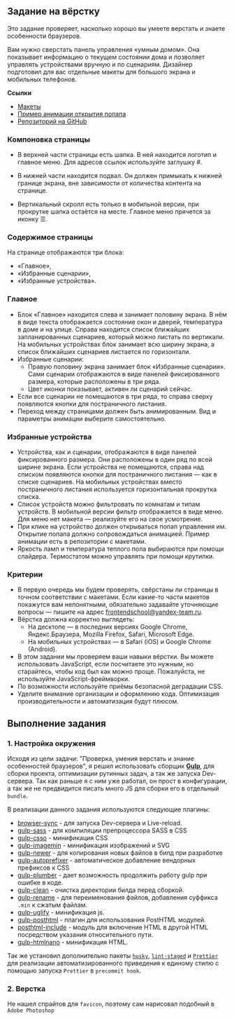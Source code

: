 ## Задание на вёрстку

Это задание проверяет, насколько хорошо вы умеете верстать и знаете особенности браузеров.

Вам нужно сверстать панель управления «умным домом». Она показывает информацию о текущем состоянии дома и позволяет управлять устройствами вручную и по сценариям. Дизайнер подготовил для вас отдельные макеты для большого экрана и мобильных телефонов.

**Ссылки**

- [Макеты](https://yandex-shri-2018.github.io/entrance-task-2-2/guide/)
- [Пример анимации открытия попапа](https://yandex-shri-2018.github.io/entrance-task-2-2/Animation.mp4)
- [Репозиторий на GitHub](https://github.com/yandex-shri-2018/entrance-task-2-2)

### Компоновка страницы

- В верхней части страницы есть шапка. В ней находится логотип и главное меню. Для адресов ссылок используйте заглушку #.

- В нижней части находится подвал. Он должен примыкать к нижней границе экрана, вне зависимости от количества контента на странице.

- Вертикальный скролл есть только в мобильной версии, при прокрутке шапка остаётся на месте. Главное меню прячется за иконку ☰.

### Содержимое страницы

На странице отображаются три блока:

- «Главное»,
- «Избранные сценарии»,
- «Избранные устройства».

### Главное

- Блок «Главное» находится слева и занимает половину экрана. В нём в виде текста отображается состояние окон и дверей, температура в доме и на улице. Справа находится список ближайших запланированных сценариев, который можно листать по вертикали. На мобильных устройствах блок занимает всю ширину экрана, а список ближайших сценариев листается по горизонтали.
- Избранные сценарии:
  - Правую половину экрана занимает блок «Избранные сценарии». Сами сценарии отображаются в виде панелей фиксированного размера, которые расположены в три ряда.
  - Цвет иконки показывает, активен ли сценарий сейчас.
- Если все сценарии не помещаются в три ряда, то справа сверху появляются кнопки для постраничного листания.
- Переход между страницами должен быть анимированным. Вид и параметры анимации выберите самостоятельно.

### Избранные устройства

- Устройства, как и сценарии, отображаются в виде панелей фиксированного размера. Они расположены в один ряд по всей ширине экрана. Если устройства не помещаются, справа над списком появляются кнопки для постраничного листания — как в списке сценариев. На мобильных устройствах вместо постраничного листания используется горизонтальная прокрутка списка.
- Список устройств можно фильтровать по комнатам и типам устройств. В мобильной версии фильтр отображается в виде меню. Для меню нет макета — реализуйте его на свое усмотрение.
- При клике на устройство должен открываться попап управления им. Открытие попапа должно сопровождаться анимацией. Пример анимации есть в репозитории с макетами.
- Яркость ламп и температура теплого пола выбираются при помощи слайдера. Термостатом можно управлять при помощи крутилки.

### Критерии

- В первую очередь мы будем проверять, свёрстаны ли страницы в точном соответствии с макетами. Если какие-то части макетов покажутся вам непонятными, обязательно задавайте уточняющие вопросы — пишите на адрес frontendschool@yandex-team.ru.
- Вёрстка должна корректно выглядеть:
  - На десктопе — в последних версиях Google Chrome, Яндекс.Браузера, Mozilla Firefox, Safari, Microsoft Edge.
  - На мобильных устройствах — в Safari (iOS) и Google Chrome (Android).
- В этом задании мы проверяем ваши навыки вёрстки. Вы можете использовать JavaScript, если посчитаете это нужным, но старайтесь, чтобы код был как можно проще. Пожалуйста, не используйте JavaScript-фреймворки.
- По возможности используйте приёмы безопасной деградации CSS.
- Уделите внимание организации и оформлению кода. Оптимизация производительности и автоматизация будут плюсом.

## Выполнение задания

### 1. Настройка окружения

Исходя из цели задачи: "Проверка, умения верстать и знание особенностей браузеров", я решил использовать сборщик [**Gulp**](https://gulpjs.com/), для сборки проекта, оптимизации рутинных задач, а так же запуска Dev-сервера. Так как раньше я с ним уже работал, он прост в конфигурации, а так же не предвидится писать много JS для сборки его в отдельный `bundle`.

В реализации данного задания используются следующие плагины:

- [browser-sync](https://www.npmjs.com/package/browser-sync) - для запуска Dev-сервера и Live-reload.
- [gulp-sass](https://www.npmjs.com/package/gulp-sass) - для компиляции препроцессора SASS в CSS
- [gulp-csso](https://www.npmjs.com/package/gulp-csso) - минификация CSS
- [gulp-imagemin](https://www.npmjs.com/package/gulp-imagemin) - минификация изображений и SVG
- [gulp-newer](https://www.npmjs.com/package/gulp-newer) - для копирования новых файлов в билд при разработке
- [gulp-autoprefixer](https://www.npmjs.com/package/gulp-autoprefixer) - автоматическое добавление вендорных префиксов к CSS
- [gulp-plumber](https://www.npmjs.com/package/gulp-plumber) - дает возможность продолжить работу gulp при ошибке в коде.
- [gulp-clean](https://github.com/peter-vilja/gulp-clean) - очистка директории билда перед сборкой.
- [gulp-rename](https://www.npmjs.com/package/gulp-rename) - для переименования файлов, добавления суффикса `.min` к сжатым файлам.
- [gulp-uglify](https://www.npmjs.com/package/gulp-uglify) - минификация js.
- [gulp-posthtml](https://www.npmjs.com/package/gulp-posthtml) - плагин для использования PostHTML модулей.
- [posthtml-include](https://www.npmjs.com/package/posthtml-include) - модуль для включение HTML в другой HTML посредством указания относительного пути.
- [gulp-htmlnano](https://www.npmjs.com/package/gulp-htmlnano) - минификация HTML.

Так же установил дополнительно пакеты [`husky`](https://www.npmjs.com/package/husky), [`lint-staged`](https://www.npmjs.com/package/lint-staged) и [`Prettier`](https://www.npmjs.com/package/prettier) для реализации автоматизированного приведения к единому стилю с помощью запуска `Prettier` в `precommit hook`.

### 2. Верстка

Не нашел спрайтов для `favicon`, поэтому сам нарисовал подобный в `Adobe Photoshop`

